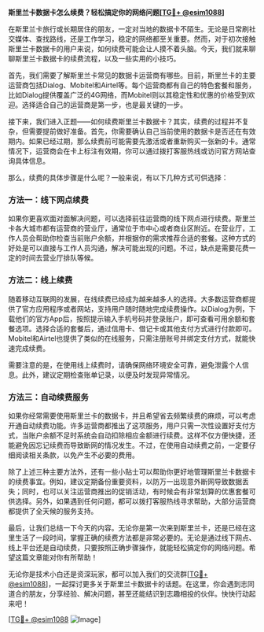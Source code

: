 **斯里兰卡数据卡怎么续费？轻松搞定你的网络问题[[TG💪+ @esim1088](https://t.me/s/esim1088)]**

在斯里兰卡旅行或长期居住的朋友，一定对当地的数据卡不陌生。无论是日常刷社交媒体、查找路线，还是工作学习，稳定的网络都至关重要。然而，对于初次接触斯里兰卡数据卡的用户来说，如何续费可能会让人摸不着头脑。今天，我们就来聊聊斯里兰卡数据卡的续费流程，以及一些实用的小技巧。

首先，我们需要了解斯里兰卡常见的数据卡运营商有哪些。目前，斯里兰卡的主要运营商包括Dialog、Mobitel和Airtel等。每个运营商都有自己的特色套餐和服务，比如Dialog提供覆盖广泛的4G网络，而Mobitel则以其稳定性和优惠的价格受到欢迎。选择适合自己的运营商是第一步，也是最关键的一步。

接下来，我们进入正题——如何续费斯里兰卡数据卡？其实，续费的过程并不复杂，但需要提前做好准备。首先，你需要确认自己当前使用的数据卡是否还在有效期内。如果已经过期，那么续费前可能需要先激活或者重新购买一张新的卡。通常情况下，运营商会在卡上标注有效期，你可以通过拨打客服热线或访问官方网站查询具体信息。

那么，续费的具体步骤是什么呢？一般来说，有以下几种方式可供选择：

### 方法一：线下网点续费

如果你更喜欢面对面解决问题，可以选择前往运营商的线下网点进行续费。斯里兰卡各大城市都有运营商的营业厅，通常位于市中心或者商业区附近。在营业厅，工作人员会帮助你检查当前账户余额，并根据你的需求推荐合适的套餐。这种方式的好处是可以直接与工作人员沟通，解决可能出现的问题。不过，缺点是需要花费一定的时间去营业厅排队等候。

### 方法二：线上续费

随着移动互联网的发展，在线续费已经成为越来越多人的选择。大多数运营商都提供了官方应用程序或者网站，支持用户随时随地完成续费操作。以Dialog为例，下载他们的官方App后，按照提示输入手机号码并登录账户，即可查看可用余额和套餐选项。选择合适的套餐后，通过信用卡、借记卡或其他支付方式进行付款即可。Mobitel和Airtel也提供了类似的在线服务，只需注册账号并绑定支付方式，就能快速完成续费。

需要注意的是，在使用线上续费时，请确保网络环境安全可靠，避免泄露个人信息。此外，建议定期检查账单记录，以便及时发现异常情况。

### 方法三：自动续费服务

如果你经常需要使用斯里兰卡的数据卡，并且希望省去频繁续费的麻烦，可以考虑开通自动续费功能。许多运营商都推出了这项服务，用户只需一次性设置好支付方式，当账户余额不足时系统会自动扣除相应金额进行续费。这样不仅方便快捷，还能避免因忘记续费而导致断网的情况发生。不过，在使用自动续费之前，一定要仔细阅读相关条款，以免产生不必要的费用。

除了上述三种主要方法外，还有一些小贴士可以帮助你更好地管理斯里兰卡数据卡的续费事宜。例如，建议定期备份重要资料，以防万一出现意外断网导致数据丢失；同时，也可以关注运营商推出的促销活动，有时候会有非常划算的优惠套餐可供选择。另外，如果遇到任何问题，都可以拨打客服热线寻求帮助，大部分运营商都提供了全天候的服务支持。

最后，让我们总结一下今天的内容。无论你是第一次来到斯里兰卡，还是已经在这里生活了一段时间，掌握正确的续费方法都是非常必要的。无论是通过线下网点、线上平台还是自动续费，只要按照正确步骤操作，就能轻松搞定你的网络问题。希望这篇文章能对你有所帮助！

无论你是技术小白还是资深玩家，都可以加入我们的交流群[[TG💪+ @esim1088](https://t.me/s/esim1088)]，一起探讨更多关于斯里兰卡数据卡的话题。在这里，你会遇到志同道合的朋友，分享经验、解决问题，甚至还能结识到志趣相投的伙伴。快快行动起来吧！

[[TG💪+ @esim1088](https://t.me/s/esim1088) ![Image](https://i.postimg.cc/4NQfJmqS/Snipaste-2025-05-13-00-14-12.png)]